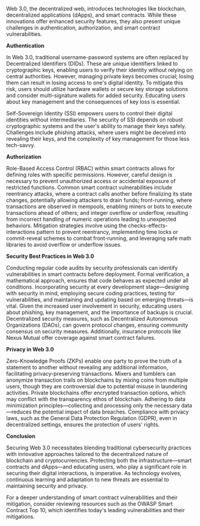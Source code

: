 Web 3.0, the decentralized web, introduces technologies like blockchain, decentralized applications (dApps), and smart contracts. While these innovations offer enhanced security features, they also present unique challenges in authentication, authorization, and smart contract vulnerabilities.

**Authentication**

In Web 3.0, traditional username-password systems are often replaced by Decentralized Identifiers (DIDs). These are unique identifiers linked to cryptographic keys, enabling users to verify their identity without relying on central authorities. However, managing private keys becomes crucial; losing them can result in losing access to one's digital identity. To mitigate this risk, users should utilize hardware wallets or secure key storage solutions and consider multi-signature wallets for added security. Educating users about key management and the consequences of key loss is essential.

Self-Sovereign Identity (SSI) empowers users to control their digital identities without intermediaries. The security of SSI depends on robust cryptographic systems and the user's ability to manage their keys safely. Challenges include phishing attacks, where users might be deceived into revealing their keys, and the complexity of key management for those less tech-savvy.

**Authorization**

Role-Based Access Control (RBAC) within smart contracts allows for defining roles with specific permissions. However, careful design is necessary to prevent unauthorized access or accidental exposure of restricted functions. Common smart contract vulnerabilities include reentrancy attacks, where a contract calls another before finalizing its state changes, potentially allowing attackers to drain funds; front-running, where transactions are observed in mempools, enabling miners or bots to execute transactions ahead of others; and integer overflow or underflow, resulting from incorrect handling of numeric operations leading to unexpected behaviors. Mitigation strategies involve using the checks-effects-interactions pattern to prevent reentrancy, implementing time locks or commit-reveal schemes to combat front-running, and leveraging safe math libraries to avoid overflow or underflow issues.

**Security Best Practices in Web 3.0**

Conducting regular code audits by security professionals can identify vulnerabilities in smart contracts before deployment. Formal verification, a mathematical approach, ensures that code behaves as expected under all conditions. Incorporating security at every development stage—designing with security in mind, employing secure coding practices, testing for vulnerabilities, and maintaining and updating based on emerging threats—is vital. Given the increased user involvement in security, educating users about phishing, key management, and the importance of backups is crucial. Decentralized security measures, such as Decentralized Autonomous Organizations (DAOs), can govern protocol changes, ensuring community consensus on security measures. Additionally, insurance protocols like Nexus Mutual offer coverage against smart contract failures.

**Privacy in Web 3.0**

Zero-Knowledge Proofs (ZKPs) enable one party to prove the truth of a statement to another without revealing any additional information, facilitating privacy-preserving transactions. Mixers and tumblers can anonymize transaction trails on blockchains by mixing coins from multiple users, though they are controversial due to potential misuse in laundering activities. Private blockchains offer encrypted transaction options, which may conflict with the transparency ethos of blockchain. Adhering to data minimization principles—collecting and processing only the necessary data—reduces the potential impact of data breaches. Compliance with privacy laws, such as the General Data Protection Regulation (GDPR), even in decentralized settings, ensures the protection of users' rights.

**Conclusion**

Securing Web 3.0 necessitates blending traditional cybersecurity practices with innovative approaches tailored to the decentralized nature of blockchain and cryptocurrencies. Protecting both the infrastructure—smart contracts and dApps—and educating users, who play a significant role in securing their digital interactions, is imperative. As technology evolves, continuous learning and adaptation to new threats are essential to maintaining security and privacy.

For a deeper understanding of smart contract vulnerabilities and their mitigation, consider reviewing resources such as the OWASP Smart Contract Top 10, which identifies today's leading vulnerabilities and their mitigations.  
